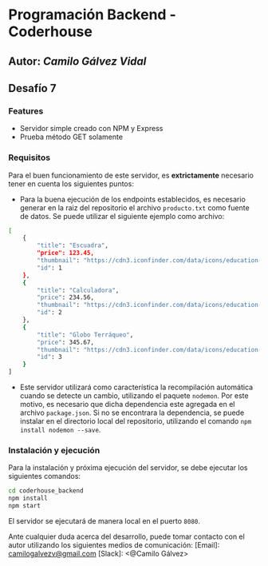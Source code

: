 # Programación Backend - Coderhouse
## Autor: _Camilo Gálvez Vidal_

## Desafío 7


### Features
- Servidor simple creado con NPM y Express
- Prueba método GET solamente

### Requisitos
Para el buen funcionamiento de este servidor, es **extrictamente** necesario tener en cuenta los siguientes puntos:
- Para la buena ejecución de los endpoints establecidos, es necesario generar en la raiz del repositorio el archivo `producto.txt` como fuente de datos. Se puede utilizar el siguiente ejemplo como archivo: 
```sh
[
	{
		"title": "Escuadra",
		"price": 123.45,
		"thumbnail": "https://cdn3.iconfinder.com/data/icons/education-209/64/ruler-triangle-stationary-school-256.png",
		"id": 1
	},
	{
		"title": "Calculadora",
		"price": 234.56,
		"thumbnail": "https://cdn3.iconfinder.com/data/icons/education-209/64/calculator-math-tool-school-256.png",
		"id": 2
	},
	{
		"title": "Globo Terráqueo",
		"price": 345.67,
		"thumbnail": "https://cdn3.iconfinder.com/data/icons/education-209/64/globe-earth-geograhy-planet-school-256.png",
		"id": 3
	}
]
```
- Este servidor utilizará como característica la recompilación automática cuando se detecte un cambio, utilizando el paquete `nodemon`. Por este motivo, es necesario que dicha dependencia este agregada en el archivo `package.json`. Si no se encontrara la dependencia, se puede instalar en el directorio local del repositorio, utilizando el comando `npm install nodemon --save`.

### Instalación y ejecución
Para la instalación y próxima ejecución del servidor, se debe ejecutar los siguientes comandos:
```sh
cd coderhouse_backend
npm install
npm start
```

El servidor se ejecutará de manera local en el puerto `8080`.

Ante cualquier duda acerca del desarrollo, puede tomar contacto con el autor utilizando los siguientes medios de comunicación:
[Email]: <camilogalvezv@gmail.com>
[Slack]: <@Camilo Gálvez>
